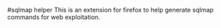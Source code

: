 #sqlmap helper
This is an extension for firefox to help generate sqlmap commands for web exploitation.
